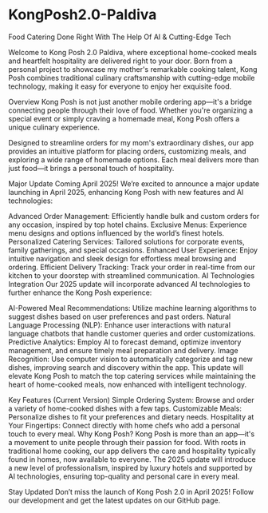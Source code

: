 # KongPosh2.0-Paldiva
Food Catering Done Right With The Help Of AI &amp; Cutting-Edge Tech


Welcome to Kong Posh 2.0 Paldiva, where exceptional home-cooked meals and heartfelt hospitality are delivered right to your door. Born from a personal project to showcase my mother's remarkable cooking talent, Kong Posh combines traditional culinary craftsmanship with cutting-edge mobile technology, making it easy for everyone to enjoy her exquisite food.

Overview
Kong Posh is not just another mobile ordering app—it's a bridge connecting people through their love of food. Whether you're organizing a special event or simply craving a homemade meal, Kong Posh offers a unique culinary experience.

Designed to streamline orders for my mom's extraordinary dishes, our app provides an intuitive platform for placing orders, customizing meals, and exploring a wide range of homemade options. Each meal delivers more than just food—it brings a personal touch of hospitality.

Major Update Coming April 2025!
We’re excited to announce a major update launching in April 2025, enhancing Kong Posh with new features and AI technologies:

Advanced Order Management: Efficiently handle bulk and custom orders for any occasion, inspired by top hotel chains.
Exclusive Menus: Experience menu designs and options influenced by the world’s finest hotels.
Personalized Catering Services: Tailored solutions for corporate events, family gatherings, and special occasions.
Enhanced User Experience: Enjoy intuitive navigation and sleek design for effortless meal browsing and ordering.
Efficient Delivery Tracking: Track your order in real-time from our kitchen to your doorstep with streamlined communication.
AI Technologies Integration
Our 2025 update will incorporate advanced AI technologies to further enhance the Kong Posh experience:

AI-Powered Meal Recommendations: Utilize machine learning algorithms to suggest dishes based on user preferences and past orders.
Natural Language Processing (NLP): Enhance user interactions with natural language chatbots that handle customer queries and order customizations.
Predictive Analytics: Employ AI to forecast demand, optimize inventory management, and ensure timely meal preparation and delivery.
Image Recognition: Use computer vision to automatically categorize and tag new dishes, improving search and discovery within the app.
This update will elevate Kong Posh to match the top catering services while maintaining the heart of home-cooked meals, now enhanced with intelligent technology.

Key Features (Current Version)
Simple Ordering System: Browse and order a variety of home-cooked dishes with a few taps.
Customizable Meals: Personalize dishes to fit your preferences and dietary needs.
Hospitality at Your Fingertips: Connect directly with home chefs who add a personal touch to every meal.
Why Kong Posh?
Kong Posh is more than an app—it's a movement to unite people through their passion for food. With roots in traditional home cooking, our app delivers the care and hospitality typically found in homes, now available to everyone. The 2025 update will introduce a new level of professionalism, inspired by luxury hotels and supported by AI technologies, ensuring top-quality and personal care in every meal.

Stay Updated
Don’t miss the launch of Kong Posh 2.0 in April 2025! Follow our development and get the latest updates on our GitHub page.

